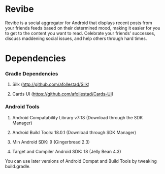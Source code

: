 Revibe
======

Revibe is a social aggregator for Android that displays recent posts from your friends feeds based on their determined mood, making it easier for you to get to the content you want to read. Celebrate your friends' successes, discuss maddening social issues, and help others through hard times.


Dependencies
=============

### Gradle Dependencies

1. Silk (http://github.com/afollestad/Silk)

2. Cards UI (https://github.com/afollestad/Cards-UI)

### Android Tools

1. Android Compatability Library v7:18 (Download through the SDK Manager)

2. Android Build Tools: 18.0.1 (Download through SDK Manager)
 
3. Min Android SDK: 9 (Gingerbread 2.3)

4. Target and Compiler Android SDK: 18 (Jelly Bean 4.3)

You can use later versions of Android Compat and Build Tools by tweaking build.gradle.

